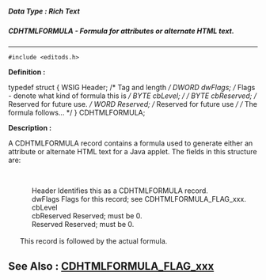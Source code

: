 ##### Data Type : Rich Text
##### CDHTMLFORMULA - Formula for attributes or alternate HTML text.
---
```
#include <editods.h>
```

**Definition :**

typedef struct {
	WSIG Header;   /* Tag and length */
	DWORD dwFlags;   /* Flags - denote what kind of formula this is */
	BYTE cbLevel;   /* */
	BYTE cbReserved;   /* Reserved for future use. */
	WORD Reserved;   /* Reserved for future use */
	     /* The formula follows... */
} CDHTMLFORMULA;

**Description :**

A CDHTMLFORMULA record contains a formula used to generate either an attribute or alternate HTML text for a Java applet.  The fields in this structure are:
<ul><br>

<ul>Header		Identifies this as a CDHTMLFORMULA record.<br>
dwFlags	Flags for this record;  see CDHTMLFORMULA_FLAG_xxx.<br>
cbLevel	<br>
cbReserved	Reserved;  must be 0.<br>
Reserved	Reserved;  must be 0.</ul>
<br>
This record is followed by the actual formula.</ul>



**See Also :**
[CDHTMLFORMULA_FLAG_xxx](/domino-c-api-docs/reference/Symb/CDHTMLFORMULA_FLAG_xxx)
---
